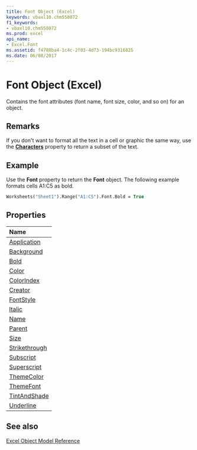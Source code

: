 ```yaml
---
title: Font Object (Excel)
keywords: vbaxl10.chm558072
f1_keywords:
- vbaxl10.chm558072
ms.prod: excel
api_name:
- Excel.Font
ms.assetid: f4788ba4-1c4c-2f03-4d73-194bc9316825
ms.date: 06/08/2017
---
```



# Font Object (Excel)

Contains the font attributes (font name, font size, color, and so on) for an object.


## Remarks

If you don't want to format all the text in a cell or graphic the same way, use the  **[Characters](Excel.Range.Characters.md)** property to return a subset of the text.


## Example

Use the  **Font** property to return the **Font** object. The following example formats cells A1:C5 as bold.


```vb
Worksheets("Sheet1").Range("A1:C5").Font.Bold = True
```


## Properties



|**Name**|
|:-----|
|[Application](Excel.Font.Application.md)|
|[Background](Excel.Font.Background.md)|
|[Bold](Excel.Font.Bold.md)|
|[Color](Excel.Font.Color.md)|
|[ColorIndex](Excel.Font.ColorIndex.md)|
|[Creator](Excel.Font.Creator.md)|
|[FontStyle](Excel.Font.FontStyle.md)|
|[Italic](Excel.Font.Italic.md)|
|[Name](Excel.Font.Name.md)|
|[Parent](Excel.Font.Parent.md)|
|[Size](Excel.Font.Size.md)|
|[Strikethrough](Excel.Font.Strikethrough.md)|
|[Subscript](Excel.Font.Subscript.md)|
|[Superscript](Excel.Font.Superscript.md)|
|[ThemeColor](Excel.Font.ThemeColor.md)|
|[ThemeFont](Excel.Font.ThemeFont.md)|
|[TintAndShade](Excel.Font.TintAndShade.md)|
|[Underline](Excel.Font.Underline.md)|

## See also


[Excel Object Model Reference](./overview/Excel/object-model.md)

